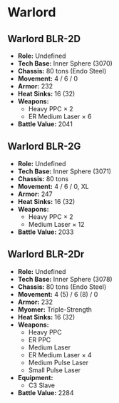 # Warlord
## Warlord BLR-2D
- **Role:** Undefined
- **Tech Base:** Inner Sphere (3070)
- **Chassis:** 80 tons (Endo Steel)
- **Movement:** 4 / 6 / 0
- **Armor:** 232
- **Heat Sinks:** 16 (32)
- **Weapons:**
  - Heavy PPC × 2
  - ER Medium Laser × 6
- **Battle Value:** 2041

## Warlord BLR-2G
- **Role:** Undefined
- **Tech Base:** Inner Sphere (3071)
- **Chassis:** 80 tons
- **Movement:** 4 / 6 / 0, XL
- **Armor:** 247
- **Heat Sinks:** 16 (32)
- **Weapons:**
  - Heavy PPC × 2
  - Medium Laser × 12
- **Battle Value:** 2033

## Warlord BLR-2Dr
- **Role:** Undefined
- **Tech Base:** Inner Sphere (3078)
- **Chassis:** 80 tons (Endo Steel)
- **Movement:** 4 (5) / 6 (8) / 0
- **Armor:** 232
- **Myomer:** Triple-Strength
- **Heat Sinks:** 16 (32)
- **Weapons:**
  - Heavy PPC
  - ER PPC
  - Medium Laser
  - ER Medium Laser × 4
  - Medium Pulse Laser
  - Small Pulse Laser
- **Equipment:**
  - C3 Slave
- **Battle Value:** 2284

